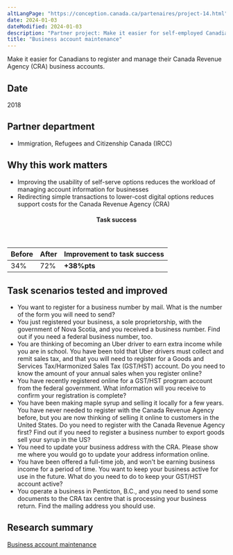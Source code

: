 ```yaml
---
altLangPage: "https://conception.canada.ca/partenaires/project-14.html"
date: 2024-01-03
dateModified: 2024-01-03
description: "Partner project: Make it easier for self-employed Canadians and small Canadian businesses to find answers and resolve issues on Canada.ca. Date: March 2018"
title: "Business account maintenance"
---
```

<p>Make it easier for Canadians to register and manage their Canada Revenue Agency (CRA) business accounts.</p>
<h2>Date</h2>
<p>2018</p>
<h2>Partner department</h2>
<ul>
  <li>Immigration, Refugees and Citizenship Canada (IRCC)</li>
</ul>
<h2>Why this work matters</h2>
<ul>
  <li>Improving the usability of self-serve options reduces the workload of managing account information for businesses</li>
  <li>Redirecting simple transactions to lower-cost digital options reduces support costs for the Canada Revenue Agency (CRA) </li>
</ul>
<div class="row mrgn-tp-lg mrgn-bttm-lg">
  <div class="col-md-8">
    <div class="panel panel-success">
      <header class="panel-heading">
        <h4 class="panel-title text-center">Task success</h4>
      </header>
      <table class="table">
        <thead>
          <tr style="">
            <th scope="col" class="col-md-3">Before</th>
            <th scope="col" class="col-md-3">After</th>
            <th scope="col" class="col-md-6">Improvement to task success</th>
          </tr>
        </thead>
        <tbody>
          <tr>
            <td class="table-smnum">34%</td>
            <td class="table-smnum">72%</td>
            <td class="table-smnum"><span class="text-success"><strong>+38%pts</strong></span></td>
          </tr>
        </tbody>
      </table>
    </div>
  </div>
</div>
<h2>Task scenarios tested and improved</h2>
<ul class="lst-spcd">
  <li>You want to register for a business number by mail. What is the number of the form you will need to send?</li>
  <li>You just registered your business, a sole proprietorship, with the government of Nova Scotia, and you received a business number. Find out if you need a federal business number, too.</li>
  <li>You are thinking of becoming an Uber driver to earn extra income while you are in school. You have been told that Uber drivers must collect and remit sales tax, and that you will need to register for a Goods and Services Tax/Harmonized Sales Tax (GST/HST) account. Do you need to know the amount of your annual sales when you register online?</li>
  <li>You have recently registered online for a GST/HST program account from the federal government. What information will you receive to confirm your registration is complete?</li>
  <li>You have been making maple syrup and selling it locally for a few years. You have never needed to register with the Canada Revenue Agency before, but you are now thinking of selling it online to customers in the United States. Do you need to register with the Canada Revenue Agency first? Find out if you need to register a business number to export goods sell your syrup in the US?</li>
  <li>You need to update your business address with the CRA. Please show me where you would go to update your address information online.</li>
  <li>You have been offered a full-time job, and won't be earning business income for a period of time. You want to keep your business active for use in the future. What do you need to do to keep your GST/HST account active?</li>
  <li>You operate a business in Penticton, B.C., and you need to send some documents to the CRA tax centre that is processing your business return. Find the mailing address you should use.</li>
</ul>
<h2>Research summary</h2>
<p><a href="https://blog.canada.ca/research-summaries/business-account-research-summary.html">Business account maintenance</a></p>
